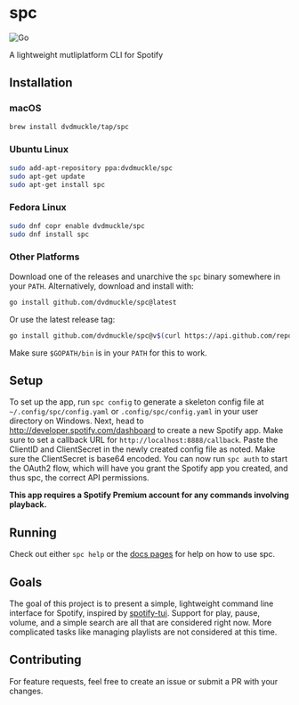 # spc

![Go](https://github.com/dvdmuckle/spc/workflows/Go/badge.svg?branch=master)

A lightweight mutliplatform CLI for Spotify

## Installation

### macOS

```bash
brew install dvdmuckle/tap/spc
```

### Ubuntu Linux

```bash
sudo add-apt-repository ppa:dvdmuckle/spc
sudo apt-get update
sudo apt-get install spc
```

### Fedora Linux

```bash
sudo dnf copr enable dvdmuckle/spc
sudo dnf install spc
```

### Other Platforms

Download one of the releases and unarchive the `spc` binary somewhere in your `PATH`. Alternatively, download and install with:

```bash
go install github.com/dvdmuckle/spc@latest
```

Or use the latest release tag:

```bash
go install github.com/dvdmuckle/spc@v$(curl https://api.github.com/repos/dvdmuckle/spc/releases/latest | grep tag_name |  awk '{print $2}' | tr -d '"' | tr -d ',')
```

Make sure `$GOPATH/bin` is in your `PATH` for this to work.

## Setup

To set up the app, run `spc config` to generate a skeleton config file at `~/.config/spc/config.yaml` or `.config/spc/config.yaml` in your user directory on Windows. Next, head to <http://developer.spotify.com/dashboard> to create a new Spotify app. Make sure to set a callback URL for `http://localhost:8888/callback`. Paste the ClientID and ClientSecret in the newly created config file as noted. Make sure the ClientSecret is base64 encoded. You can now run `spc auth` to start the OAuth2 flow, which will have you grant the Spotify app you created, and thus spc, the correct API permissions.

**This app requires a Spotify Premium account for any commands involving playback.**

## Running

Check out either `spc help` or the [docs pages](docs/spc.md) for help on how to use spc.

## Goals

The goal of this project is to present a simple, lightweight command line interface for Spotify, inspired by [spotify-tui](https://github.com/Rigellute/spotify-tui). Support for play, pause, volume, and a simple search are all that are considered right now. More complicated tasks like managing playlists are not considered at this time.

## Contributing

For feature requests, feel free to create an issue or submit a PR with your changes.
